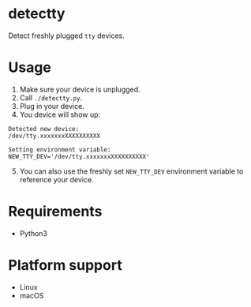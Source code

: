 # detectty
Detect freshly plugged `tty` devices.

# Usage
1. Make sure your device is unplugged.
2. Call `./detectty.py`.
3. Plug in your device.
4. You device will show up:
```
Detected new device:
/dev/tty.xxxxxxxXXXXXXXXXX

Setting environment variable:
NEW_TTY_DEV='/dev/tty.xxxxxxxXXXXXXXXXX'
```
5. You can also use the freshly set `NEW_TTY_DEV` environment variable to reference your device.

# Requirements
- Python3

# Platform support
- Linux
- macOS

